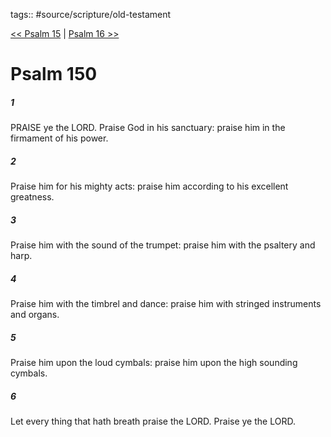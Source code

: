 tags:: #source/scripture/old-testament

[<< Psalm 15](/Old_Testament/19_Psalms/Psalm_15.md) | [Psalm 16 >>](/Old_Testament/19_Psalms/Psalm_16.md)

# Psalm 150

##### 1

PRAISE ye the LORD. Praise God in his sanctuary: praise him in the firmament of his power.

##### 2

Praise him for his mighty acts: praise him according to his excellent greatness.

##### 3

Praise him with the sound of the trumpet: praise him with the psaltery and harp.

##### 4

Praise him with the timbrel and dance: praise him with stringed instruments and organs.

##### 5

Praise him upon the loud cymbals: praise him upon the high sounding cymbals.

##### 6

Let every thing that hath breath praise the LORD. Praise ye the LORD.
